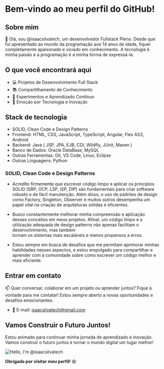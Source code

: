 # Bem-vindo ao meu perfil do GitHub!

## Sobre mim

👋 Olá, sou @isaacsilvatech, um desenvolvedor Fullstack Pleno. Desde que fui apresentado ao mundo da programação aos 14 anos de idade, fiquei completamente apaixonado e viciado em conhecimento. A tecnologia é minha paixão e a programação é a minha forma de expressá-la.

## O que você encontrará aqui

- 💻 Projetos de Desenvolvimento Full Stack
- 📚 Compartilhamento de Conhecimento
- 🔧 Experimentos e Aprendizado Contínuo
- 🚀 Emoção por Tecnologia e Inovação

## Stack de tecnologia

- SOLID, Clean Code e Design Patterns
- Frontend: HTML, CSS, JavaScript, TypeScript, Angular, Flex AS3, Android
- Backend: Java ( JSP, JPA, EJB, CDI, Wildfly, JUnit, Maven )
- Banco de Dados: Oracle DataBase, MySQL
- Outras Ferramentas: Git, VS Code, Linux, Eclipse
- Outras Linguagens: Python 

### SOLID, Clean Code e Design Patterns

 - Acredito firmemente que escrever código limpo e aplicar os princípios SOLID (SRP, OCP, LSP, ISP, DIP) são fundamentais para criar software robusto e de fácil manutenção. Além disso, o uso de padrões de design como 
   Factory, Singleton, Observer e muitos outros desempenha um papel vital na criação de arquiteturas sólidas e eficientes.

 - Busco constantemente melhorar minha compreensão e aplicação desses conceitos em meus projetos. Afinal, um código limpo e a utilização adequada de design patterns não apenas facilitam o desenvolvimento, mas também   
   tornam os sistemas mais escaláveis e menos propensos a erros.

 - Estou sempre em busca de desafios que me permitam aprimorar minhas habilidades nesses aspectos, e estou empolgado para compartilhar e aprender com a comunidade sobre como escrever um código melhor e mais eficiente.

## Entrar em contato

📫 Quer conversar, colaborar em um projeto ou aprender juntos? Fique à vontade para me contatar! Estou sempre aberto a novas oportunidades e desafios emocionantes.

- 📧 E-mail: isaacsilvatech@gmail.com

## Vamos Construir o Futuro Juntos!

Estou animado para continuar minha jornada de aprendizado e inovação. Vamos construir o futuro juntos e tornar o mundo digital um lugar melhor!

![Hello, I'm @isaacsilvatech](https://media.giphy.com/media/qgQUggAC3Pfv687qPC/giphy.gif)

**Obrigado por visitar meu perfil!** 😄
